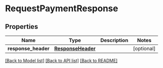 # RequestPaymentResponse

## Properties
Name | Type | Description | Notes
------------ | ------------- | ------------- | -------------
**response_header** | [**ResponseHeader**](ResponseHeader.md) |  | [optional] 

[[Back to Model list]](../README.md#documentation-for-models) [[Back to API list]](../README.md#documentation-for-api-endpoints) [[Back to README]](../README.md)


